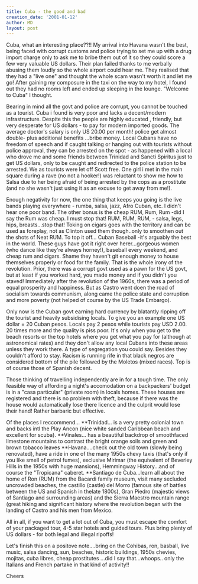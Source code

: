 ```yaml
---
title: Cuba - the good and bad
creation_date: '2001-01-12'
author: MD
layout: post
---
```


Cuba, what an interesting place??!!
My arrival into Havana wasn't the best, being faced with 
corrupt 
customs and police trying to set me up with a drug import 
charge only 
to ask me to bribe them out of it so they could score a few 
very 
valuable US dollars. Their plan failed thanks to me 
verbally abusing 
them loudly so the whole airport could hear me. They 
realised that 
they had a "live one" and thought the whole scam wasn't 
worth it and 
let me go! After gaining my composure in the taxi on the 
way to my 
hotel, I found out they had no rooms left and ended up 
sleeping in the lounge. "Welcome to Cuba" I thought.

Bearing in mind all the govt and police are corrupt, you 
cannot be touched as a tourist. Cuba i found is very poor 
and lacks a decent/modern infrastructure. Despite this the 
people are highly educated , friendly, but very desperate 
for US dollars - to pay for modern imported goods. The 
average doctor's salary is only US 20.00 per month! police 
get almost double- plus additional benefits ...bribe money. 
Local Cubans have no freedom of speech and if caught 
talking or hanging out with tourists without police 
approval, they can be arrested on the spot - as happened 
with a local who drove me and some friends between Trinidad 
and Sancti Spiritus just to get US dollars, only to be 
caught and redirected to the police station to be arrested. 
We as tourists were let off Scott free. One girl i met in 
the main square during a rave (no not a hooker!) was 
reluctant to show me how to Salsa due to her being afraid 
of being arrested by the cops as a prostitute (and no she 
wasn't just using it as an excuse to get away from me!). 

Enough negativity for now, the one thing that keeps you 
going is the live bands playing everywhere - rumba, salsa, 
jazz, Afro Cuban, etc. I didn't hear one poor band. The 
other bonus is the cheap RUM, Rum, Rum -did I say the Rum 
was cheap. I must stop that! RUM, RUM, RUM, - salsa, legs, 
hips, breasts...stop that! Toking on cigars goes with the 
territory and can be used as foreplay, not as Clinton used 
them though..only to smoothen out the shots of Neat RUM. To 
top it off... Cuban Baseball -it's arguably the best in the 
world. These guys have got it right over herer...gorgeous 
women (who dance like they're always horney!), baseball 
every weekend, and cheap rum and cigars. Shame they haven't 
git enough money to house themselves properly or food for 
the family. That is the whole irony of the revolution. 
Prior, there was a corrupt govt used as a pawn for the US 
govt, but at least if you worked hard, you made money and 
if you didn't you staved! Immediately after the revolution 
of the 1960s, there was a period of equal prosperity and 
happiness. But as Castro went doen the road of socialism 
towards communism, along came the police state and 
corruption and more poverty (not helped of course by the US 
Trade Embargo).

Only now is the Cuban govt earning hard currency by 
blatantly ripping off the tourist and heavily subsidising 
locals. To give you an example one US dollar = 20 Cuban 
pesos. Locals pay 2 pesos while tourists pay USD 2.00. 20 
times more and the quality is piss poor. It's only when you 
get to the beach resorts or the top hotels where you get 
what you pay for (although at astronomical rates) and they 
don't allow any local Cubans into these areas unless they 
work there. A type of segregation you could say. Besides 
they couldn't afford to stay. Racism is running rife in 
that black negros are considered bottom of the pile 
followed by the Moletos (mixed races). Top is of course 
those of Spanish decent. 

Those thinking of travelling independently are in for a 
tough time. The only feasible way of affording a night's 
accomodation on a backpackers' budget is in a "casa 
particular" (private room) in locals homes. These houses 
are registered and there is no problem with theft, because 
if there was the house would automatically lose there 
licence and the culprit would lose their hand! Rather 
barbaric but effective.

Of the places I reccommend...
**Trinidad... is a very pretty colonial town and backs intl 
the Play Ancon (nice white sanded Caribbean beach and 
excellent for scuba).
**Vinales... has a beautiful backdrop of smoothfaced 
limestone mountains to contrast the bright orange soils and 
green and brown tobacco leaves
**Havana....check out the old town (slowly being 
renovated), have a ride in one of the many 1950s chevy 
taxis (that's only if you like smell of petrol fumes), 
exclusive Mirimar (the equivalent of Beverley Hills in the 
1950s with huge mansions), Hemmingway History...and of 
course the "Tropicana" caberet. 
**Santiago de Cuba...learn all about the home of Ron (RUM) 
from the Bacardi family museum, visit many secluded 
uncrowded beaches, the castillo (castle) del Morro (famous 
site of battles between the US and Spanish in thelate 
1800s), Gran Piedro (majestic views of Santiago and 
surrounding areas) and the Sierra Maestro mountain range 
(great hiking and significant history where the revolution 
began with the landing of Castro and his men from Mexico.

All in all, if you want to get a lot out of Cuba, you must 
escape the comfort of your packaged tour, 4-5 star hotels 
and guided tours. Plus bring plenty of US dollars - for 
both legal and illegal ripoffs!

Let's finish this on a positove note....bring on the 
Cohibas, ron, basball, live music, salsa dancing, sun, 
beaches, historic buildings, 1950s chevies, mojitas, cuba 
libres, cheap prostitutes ...did I say that...whoops.. only 
the Italians and French partake in that kind of activity!!

Cheers


